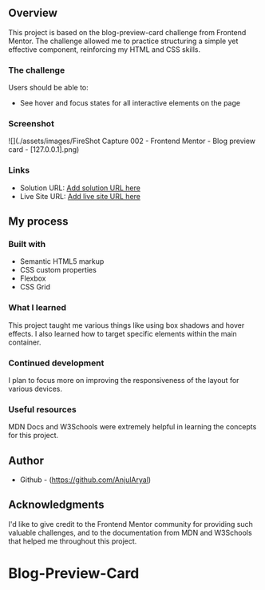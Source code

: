 
## Overview
This project is based on the blog-preview-card challenge from Frontend Mentor. The challenge allowed me to practice structuring a simple yet effective component, reinforcing my HTML and CSS skills.

### The challenge

Users should be able to:

- See hover and focus states for all interactive elements on the page

### Screenshot

![](./assets/images/FireShot Capture 002 - Frontend Mentor - Blog preview card - [127.0.0.1].png)
### Links

- Solution URL: [Add solution URL here](https://your-solution-url.com)
- Live Site URL: [Add live site URL here](https://your-live-site-url.com)

## My process

### Built with

- Semantic HTML5 markup
- CSS custom properties
- Flexbox
- CSS Grid
### What I learned
This project taught me various things like using box shadows and hover effects. I also learned how to target specific elements within the main container.
### Continued development
I plan to focus more on improving the responsiveness of the layout for various devices.


### Useful resources
MDN Docs and W3Schools were extremely helpful in learning the concepts for this project.


## Author
- Github - (https://github.com/AnjulAryal)



## Acknowledgments

I'd like to give credit to the Frontend Mentor community for providing such valuable challenges, and to the documentation from MDN and W3Schools that helped me throughout this project.


# Blog-Preview-Card

